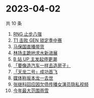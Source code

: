 # 2023-04-02

共 10 条

<!-- BEGIN ZHIHUSEARCH -->
<!-- 最后更新时间 Sun Apr 02 2023 21:12:36 GMT+0800 (China Standard Time) -->
1. [RNG 止步八强](https://www.zhihu.com/search?q=RNG%20止步八强)
1. [T1 击败 GEN 锁定季中赛](https://www.zhihu.com/search?q=T1%20击败%20GEN%20锁定季中赛)
1. [马保国直播带货](https://www.zhihu.com/search?q=马保国直播带货)
1. [林场主跪地求水新进展](https://www.zhihu.com/search?q=林场主跪地求水新进展)
1. [B 站 UP 主发起停更潮 ](https://www.zhihu.com/search?q=B%20站%20UP%20主发起停更潮%20)
1. [「要像造汽车一样去造房子」](https://www.zhihu.com/search?q=「要像造汽车一样去造房子」)
1. [「天龙二号」成功首飞](https://www.zhihu.com/search?q=「天龙二号」成功首飞)
1. [媒体称坂本龙一去世](https://www.zhihu.com/search?q=媒体称坂本龙一去世)
1. [张继科回应因欠债传播女演员隐私视频](https://www.zhihu.com/search?q=张继科回应因欠债传播女演员隐私视频)
1. [今年最大范围雨雪](https://www.zhihu.com/search?q=今年最大范围雨雪)
<!-- END ZHIHUSEARCH -->
